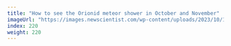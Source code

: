 ```yaml
---
title: "How to see the Orionid meteor shower in October and November"
imageUrl: "https://images.newscientist.com/wp-content/uploads/2023/10/18131357/SEI_176447854.jpg?width=788"
index: 220
weight: 220
---
```

